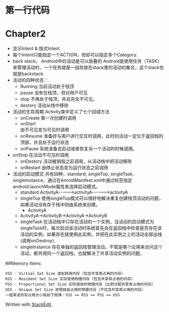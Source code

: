 
第一行代码
==========


# Chapter2

- 显示Intent & 隐式Intent
- 每个Intent只能指定一个ACTION，但却可以指定多个Category.
- back stack， Android中的活动是可以层叠的
  Android是使用任务（TASK）来管理活动的，一个任务就是一组存放在stack里的活动的集合，这个stack也就是backstack.
- 活动的四种状态：
  - Running
	  当前活动处于栈顶
  - pause
       没有在栈顶，但对用户可见
  - stop
     不再处于栈顶，并且完全不可见。
  - destory
     活动从栈中移除
- 活动的生存周期
   Activity类中定义了七个回调方法
   - onCreate
     第一次创建时调用
   - onStart  
     由不可见变为可见时调用
    - onResume
      准备好与用户进行交互时调用，此时的活动一定位于返回栈的顶部，并且处于运行状态
    - onPause
      系统准备去启动或者恢复另一个活动的时候调用。
 - onStop
   在活动不可见时调用
   - onDestory
   活动被销毁之前调用，从活动栈中把活动移除
   - onRestart
   由停止状态变为运行状态之前调用
- 活动的启动模式
共有四种，standard, singleTop, singleTask, singleInstance，通过在AnroidManifest.xml中通过标签指定android:launchMode属性来选择启动模式。
	- standard
	  ActivityA----->activityA------>activityA
	- singleTop
	   使用singleTop模式可以很好地解决重复创建栈顶活动的问题，如果活动没有存于栈中则由系统来创建。
	  - ActivityA
	 - ActivityA->ActivityB->ActivityA->ActivityB
	- singleTask
          在活动栈中只存在活动的一个实例。当活动的启动模式为singleTask时，每次启动该活动时系统首先会在返回栈中检查是否存在该活动的实例，如果存在就使用此实例，并把在此实例之上的活动全部出栈(调用onDestroy).
   - singleInstance
   存在单独的返回栈管理活动，不管是哪个应用来访问这个活动，都共用同一个返回栈，也就解决了共享活动实例的问题。
   
##Memory Items

    VSS - Virtual Set Size 虚拟耗用内存（包含共享库占用的内存）
    RSS - Resident Set Size 实际使用物理内存（包含共享库占用的内存）
    PSS - Proportional Set Size 实际使用的物理内存（比例分配共享库占用的内存）
    USS - Unique Set Size 进程独自占用的物理内存（不包含共享库占用的内存）
    一般来说内存占用大小有如下规律：VSS >= RSS >= PSS >= USS
    

 Written with [StackEdit](https://stackedit.io/).